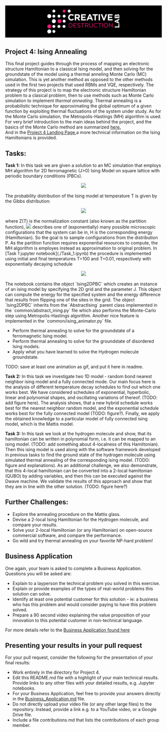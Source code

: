 ![CDL 2020 Cohort Project](../figures/CDL_logo.jpg)
## Project 4: Ising Annealing

This final project guides through the process of mapping an electronic structure Hamiltonian to a classical Ising model, and then solving for the groundstate of the model using a thermal anneling Monte Carlo (MC) simulation. This is yet another method as opposed to the other methods used in the first two projects that used RBMs and VQE, respectively.
The strategy of this project is to map the electronic structure Hamiltonian problem to a clasical problem, then to use methods such as Monte Carlo simulation to implement _thermal annealing_. Thermal annealing is a probabilistic technique for approximating the global optimum of a given function by exploiting thermal fluctuations of the system under study. As for the Monte Carlo simulation, the Metropolis-Hastings (MH) algorithm is used.
For very brief introduction to the main ideas behind the project, and the basics of the Monte Carlo method are summarized
[here.](https://github.com/CDL-Quantum/CohortProject_2020/blob/master/CDL_2020_docs.pdf)  
And in the [Project 4 Landing Page](./Project4_LandingPage.pdf),a more technical information on the Ising Hamiltonians is provided.

## Tasks:
**Task 1:** In this task we are given a solution to an MC simulation that employs MH algorithm for 2D ferromagnetic (J>0) Ising Model on square lattice with periodic boundary conditions (PBCs).  
<p align="center">
<img src="https://render.githubusercontent.com/render/math?math=H=-J\sum_{<i,j>}\sigma_i\sigma_j" width="200">  
</p>
The probability distribution of the Ising model at temperature T is given by the Gibbs distribution:  

<p align="center">
<img src="https://render.githubusercontent.com/render/math?math=P(\sigma,T)=\frac{1}{Z(T)}\exp{\Big(-\frac{H(\sigma)}{T}\Big)}," width="200">
</p>  
where Z(T) is the normalization constant (also known as the partition function), <img src="https://render.githubusercontent.com/render/math?math=\sigma" > describes one of (exponentially) many possible microscopic configurations that the system can be in, H is the corresponding energy (Hamiltonian). So the goal is to sample configurations from the distribution P. As the partition function requires exponential resources to compute, the MH algorithm is employes instead as approximation to original problem. In [Task 1 jupyter notebook](./Task_1.ipynb) the procedure is implemented using initial and final temperatures T=100 and T=0.01, respectively with exponentially decaying schedule 
<p align="center">
<img src="https://render.githubusercontent.com/render/math?math=T(t)=T_{\text{init}}\Big(\frac{T_{\text{fin}}}{T_{\text{init}}}\Big)^{t/N} \hspace{1cm} t=[0,1,2,\ldots, N]" width="400">
</p> 
The notebook contains the object `Ising2DPBC` which creates an instance of an ising model by specifying the 2D grid and the parameter J. This object can compute the energy for the specified system and the energy difference that results from flipping one of the sites in the grid. The object `Ising2DPBC` inherits from the `AbstractIsing` parent class implemented in the `common/abstract_ining.py` file which also performs the Monte-Carlo step using Metropolis-Hastings algorithm.  
Another nice feature is implemented in the `common/ising_animator.py` file.  

* Perform thermal annealing to solve for the groundstate of a ferromagnetic Ising model.
* Perform thermal annealing to solve for the groundstate of disordered Ising models.
* Apply what you have learned to solve the Hydrogen molecule groundstate.

TODO: save at least one animation as gif, and put it here in readme.

**Task 2:** In this task we investigate two 1D model - random bond nearest neighbor ising model and a fully connected mode. Our main focus here is the analysis of different temperature decay schedules to find out which one works best. We have considered schedules of exponential, hyperbolic, linear and polynomial shapes, and oscillating variations of thereof. (TODO: add figure here). The analysis shows, that a new hybrid schedule works best for the nearest neighbor random model, and the exponential schedule works best for the fully connected model (TODO: figure?). Finally, we apply the obtained knowledge to a particular model of fully connected ising model, which is the Mattis model.

**Task 3:** In this task we look at the hydrogen molecule and show, that its hamiltonian can be written in polynomial form, i.e. it can be mapped to an ising model. (TODO: add something about 4-localness of this Hamiltonian). Then this ising model is used along with the software framework developed in previous tasks to find the ground state of the hydrogen molecule using simulated thermal annealing of the corresponding ising model. (TODO: figure and explanations). As an additional challenge, we also demonstrate, that this 4-local hamiltonian can be converted into a 2-local hamiltonian (QUBO) by adding variables, and then this can be executed against the Dwave machine. We validate the results of this approach and show that they are in line with the other solution. (TODO: figure here?)

## Further Challenges: 
* Explore the annealing procedure on the Mattis glass.
* Devise a 2-local Ising Hamiltonian for the Hydrogen molecule, and compare your results.
* Solve your 2-local Hamiltonian (or any Hamiltonian) on open-source commercial software, and compare the performance.
* Go wild and try thermal annealing on your favorite NP-hard problem!

## Business Application
One again, your team is asked to complete a Business Application. Questions you will be asked are:

* Explain to a layperson the technical problem you solved in this exercise.
* Explain or provide examples of the types of real-world problems this solution can solve.
* Identify at least one potential customer for this solution - ie: a business who has this problem and would consider paying to have this problem solved.
* Prepare a 90 second video explaining the value proposition of your innovation to this potential customer in non-technical language.

For more details refer to the [Business Application found here](./Business_Application.md)

## Presenting your results in your pull request
For your pull request, consider the following for the presentation of your final results:
- Work entirely in the directory for Project 4.
- Edit this README.md file with a highlight of your main technical results.  Provide links to any other files with your detailed results, e.g. Jupyter notebooks.
- For your Business Application, feel free to provide your answers directly in the 
[Business_Application.md](./Business_Application.md) file.
- Do not directly upload your video file (or any other large files) to the repository.  Instead, provide a link e.g. to a YouTube video, or a Google Drive file.
- Include a file contributions.md that lists the contributions of each group member.
